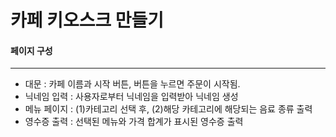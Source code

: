 # 카페 키오스크 만들기

#### 페이지 구성

---

- 대문
  : 카페 이름과 시작 버튼, 버튼을 누르면 주문이 시작됨.
- 닉네임 입력
  : 사용자로부터 닉네임을 입력받아 닉네임 생성
- 메뉴 페이지
  : (1)카테고리 선택 후, (2)해당 카테고리에 해당되는 음료 종류 출력
- 영수증 출력
  : 선택된 메뉴와 가격 합계가 표시된 영수증 출력
